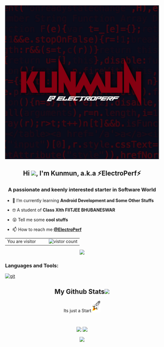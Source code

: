 <p align="center">
<img src="https://github.com/ElectroPerf/ElectroPerf/blob/main/monark.jpg" />

</p align="center">
<h2 align="center">Hi <img src="https://raw.githubusercontent.com/MartinHeinz/MartinHeinz/master/wave.gif" width="30px">, I'm Kunmun, a.k.a ⚡ElectroPerf⚡</h2>
<h3 align="center">A passionate and keenly interested starter in Software World</h3>

- 🌱 I’m currently learning **Android Development and Some Other Stuffs**

- 🤓 A student of **Class XIth FIITJEE BHUBANESWAR**

- 😝 Tell me some **cool stuffs**

- 📫 How to reach me **[@ElectroPerf](https://t.me/ElectroPerf)**

<table>
  <tr>
    <td>You are visitor</td>
    <td><img align="center" /><td>
    <td><img src="https://profile-counter.glitch.me/ElectroPerf/count.svg" alt="vistor count" /></td>
  </tr>
</table>
<p align="center"><img width="100" src="https://github.githubassets.com/images/mona-whisper.gif"></p>
<h3 align="left">Languages and Tools:</h3>
<p align="left"> <a href="https://git-scm.com/" target="_blank"> <img src="https://www.vectorlogo.zone/logos/git-scm/git-scm-icon.svg" alt="git" width="40" height="40"/> </a> </p>

<h2 align="center">
  My Github Stats<img src="https://media.giphy.com/media/VgCDAzcKvsR6OM0uWg/giphy.gif" width="50">
</h2>
<p align="center">
  Its just a Start<img src="https://github.com/ElectroPerf/ElectroPerf/blob/main/1980519.png" width="30">
</p>

<br>
<p align = "center">
  <img  src = "https://github-readme-stats.vercel.app/api?username=ElectroPerf&show_icons=true&theme=radical&line_height=27">
  <img src = "https://github-readme-stats.vercel.app/api/top-langs/?username=ElectroPerf&hide=css,java,html&theme=radical">
</p>
<p align = "center">
 
 <img  src="https://github-readme-streak-stats.herokuapp.com/?user=ElectroPerf&show_icons=true&locale=en&layout=compact&theme=radical&line_height=0" />
</p> 
